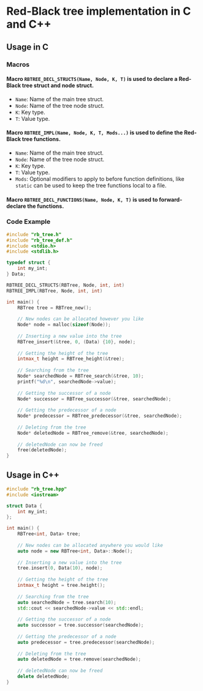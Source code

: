# Red-Black tree implementation in C and C++

## Usage in C
### Macros
#### Macro `RBTREE_DECL_STRUCTS(Name, Node, K, T)` is used to declare a Red-Black tree struct and node struct.
- `Name`: Name of the main tree struct.
- `Node`: Name of the tree node struct.
- `K`: Key type.
- `T`: Value type.
#### Macro `RBTREE_IMPL(Name, Node, K, T, Mods...)` is used to define the Red-Black tree functions.
- `Name`: Name of the main tree struct.
- `Node`: Name of the tree node struct.
- `K`: Key type.
- `T`: Value type.
- `Mods`: Optional modifiers to apply to before function definitions,
like `static` can be used to keep the tree functions local to a file.
#### Macro `RBTREE_DECL_FUNCTIONS(Name, Node, K, T)` is used to forward-declare the functions.
### Code Example
```c
#include "rb_tree.h"
#include "rb_tree_def.h"
#include <stdio.h>
#include <stdlib.h>

typedef struct {
	int my_int;
} Data;

RBTREE_DECL_STRUCTS(RBTree, Node, int, int)
RBTREE_IMPL(RBTree, Node, int, int)

int main() {
	RBTree tree = RBTree_new();
	
	// New nodes can be allocated however you like
	Node* node = malloc(sizeof(Node));
	
	// Inserting a new value into the tree
	RBTree_insert(&tree, 0, (Data) {10}, node);
	
	// Getting the height of the tree
	intmax_t height = RBTree_height(&tree);
	
	// Searching from the tree
	Node* searchedNode = RBTree_search(&tree, 10);
	printf("%d\n", searchedNode->value);
	
	// Getting the successor of a node
	Node* successor = RBTree_successor(&tree, searchedNode);
	
	// Getting the predecessor of a node
	Node* predecessor = RBTree_predecessor(&tree, searchedNode);
	
	// Deleting from the tree
	Node* deletedNode = RBTree_remove(&tree, searchedNode);
	
	// deletedNode can now be freed
	free(deletedNode);
}
```

## Usage in C++
```cpp
#include "rb_tree.hpp"
#include <iostream>

struct Data {
	int my_int;
};

int main() {
	RBTree<int, Data> tree;
	
	// New nodes can be allocated anywhere you would like
	auto node = new RBTree<int, Data>::Node();
	
	// Inserting a new value into the tree
	tree.insert(0, Data(10), node);
	
	// Getting the height of the tree
	intmax_t height = tree.height();
	
	// Searching from the tree
	auto searchedNode = tree.search(10);
	std::cout << searchedNode->value << std::endl;
	
	// Getting the successor of a node
	auto successor = tree.successor(searchedNode);
	
	// Getting the predecessor of a node
	auto predecessor = tree.predecessor(searchedNode);
	
	// Deleting from the tree
	auto deletedNode = tree.remove(searchedNode);
	
	// deletedNode can now be freed
	delete deletedNode;
}
```